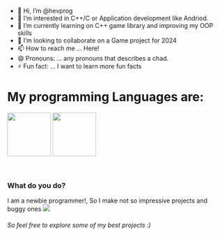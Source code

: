 - 👋 Hi, I’m @hevprog
- 👀 I’m interested in C++/C or Application development like Andriod. 
- 🌱 I’m currently learning on C++ game library and improving my OOP skills
- 💞️ I’m looking to collaborate on a Game project for 2024 
- 📫 How to reach me ... Here!
- 😄 Pronouns: ... any pronouns that describes a chad.
- ⚡ Fun fact: ... I want to learn more fun facts
<html>
  <h1>My programming Languages are: </h1>
  <p>
  <img height=100 src="https://upload.wikimedia.org/wikipedia/commons/1/18/ISO_C%2B%2B_Logo.svg"></img>
  <img height = 100 src="https://i.namu.wiki/i/KcqDuQYTxNpUcLIMZTg28QXse0XiWx1G7K68kYYCo1GuhoHmhB_V8Qe9odGGt0BH9-0nQZTN53WXTNpDmwVfWQ.svg"></img>
  <p><br>
  <h3>What do you do?<br></h3>
  I am a newbie programmer!, So I make not so impressive projects and buggy ones
  <img src="https://media.tenor.com/pPKOYQpTO8AAAAAM/monkey-developer.gif"></img>
  <h6>So feel free to explore some of my best projects :)</h6>
</html>
<!---
hevprog/hevprog is a ✨ special ✨ repository because its `README.md` (this file) appears on your GitHub profile.
You can click the Preview link to take a look at your changes.
--->

